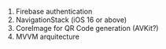 1. Firebase authentication
2. NavigationStack (iOS 16 or above)
3. CoreImage for QR Code generation (AVKit?)
4. MVVM arquitecture

